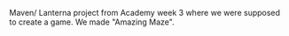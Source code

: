 Maven/ Lanterna project from Academy week 3 where we were supposed to create a game.
We made "Amazing Maze".
